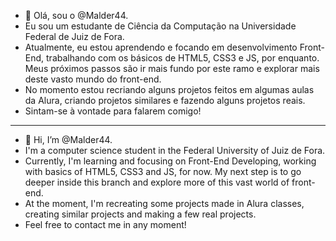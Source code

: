 - 👋 Olá, sou o @Malder44.
- Eu sou um estudante de Ciência da Computação na Universidade Federal de Juiz de Fora.
- Atualmente, eu estou aprendendo e focando em desenvolvimento Front-End, trabalhando com os básicos de HTML5, CSS3 e JS, por enquanto. Meus próximos passos são ir mais fundo por este ramo e explorar mais deste vasto mundo do front-end.
- No momento estou recriando alguns projetos feitos em algumas aulas da Alura, criando projetos similares e fazendo alguns projetos reais.
- Sintam-se à vontade para falarem comigo!

---

- 👋 Hi, I’m @Malder44.
- I'm a computer science student in the Federal University of Juiz de Fora.
- Currently, I'm learning and focusing on Front-End Developing, working with basics of HTML5, CSS3 and JS, for now. My next step is to go deeper inside this branch and explore 
more of this vast world of front-end.
- At the moment, I'm recreating some projects made in Alura classes, creating similar projects and making a few real projects.
- Feel free to contact me in any moment!
